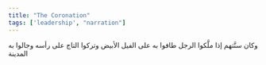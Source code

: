 ```yaml
---
title: "The Coronation"
tags: ['leadership', "narration"]
---
```


 وكان سنَّتهم إذا ملَّكوا الرجل طافوا به على الفيل الأبيض وتركوا التاج على رأسه وجالوا به المدينة
